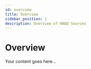 ```yaml
---
id: overview
title: Overview
sidebar_position: 1
description: Overview of HAQQ Sources
---
```


# Overview

Your content goes here... 